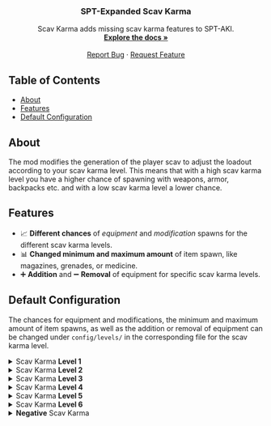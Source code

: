 <p align="center">
  <h3 align="center">SPT-Expanded Scav Karma</h3>
  <p align="center">
    Scav Karma adds missing scav karma features to SPT-AKI.
    <br />
    <a href="https://github.com/SPT-Expanded/Scav-Karma/wiki"><strong>Explore the docs »</strong></a>
    <br />
    <br />
    <a href="https://github.com/SPT-Expanded/Scav-Karma/issues">Report Bug</a>
    ·
    <a href="https://github.com/SPT-Expanded/Scav-Karma/issues">Request Feature</a>
  </p>
</p>

## Table of Contents
- [About](#about)
- [Features](#features)
- [Default Configuration](#default-configuration)

## About
The mod modifies the generation of the player scav to adjust the loadout according to your scav karma level. This means that with a high scav karma level you have a higher chance of spawning with weapons, armor, backpacks etc. and with a low scav karma level a lower chance.

## Features
* 📈 **Different chances** of _equipment_ and _modification_ spawns for the different scav karma levels.
* 📊 **Changed minimum and maximum amount** of item spawn, like magazines, grenades, or medicine.
* ➕ **Addition** and ➖ **Removal** of equipment for specific scav karma levels.

## Default Configuration
The chances for equipment and modifications, the minimum and maximum amount of item spawns, as well as the addition or removal of equipment can be changed under `config/levels/` in the corresponding file for the scav karma level.
<details>
  <summary>Scav Karma <b>Level 1</b></summary>
  <table>
    <h3>Equipment Chances</h3>
    <tr><th>Equipment Type</th><th>Chance of Spawning with in %</th></tr>
    <tr><td>Headwear</td><td>48</td></tr>
    <tr><td>Earpiece</td><td>0</td></tr>
    <tr><td>FaceCover</td><td>24</td></tr>
    <tr><td>Armor Vest</td><td>19</td></tr>
    <tr><td>Eyewear</td><td>20</td></tr>
    <tr><td>Arm Band</td><td>0</td></tr>
    <tr><td>Tactical Vest</td><td>57</td></tr>
    <tr><td>Backpack</td><td>38</td></tr>
    <tr><td>First Primary Weapon</td><td>62</td></tr>
    <tr><td>Second Primary Weapon</td><td>0</td></tr>
    <tr><td>Holster</td><td>0</td></tr>
    <tr><td>Scabbard</td><td>91</td></tr>
  </table>
  <table>
    <h3>Added Equipment</h3>
    <tr><th>Equipment Type</th><th>Item Name</th></tr>
    <tr><td>Headwear</td><td></td></tr>
    <tr><td>Earpiece</td><td></td></tr>
    <tr><td>FaceCover</td><td></td></tr>
    <tr><td>Armor Vest</td><td></td></tr>
    <tr><td>Eyewear</td><td></td></tr>
    <tr><td>Arm Band</td><td></td></tr>
    <tr><td>Tactical Vest</td><td></td></tr>
    <tr><td>Backpack</td><td></td></tr>
    <tr><td>First Primary Weapon</td><td></td></tr>
    <tr><td>Second Primary Weapon</td><td></td></tr>
    <tr><td>Holster</td><td></td></tr>
    <tr><td>Scabbard</td><td></td></tr>
  </table>
  <table>
    <h3>Removed Equipment</h3>
    <tr><th>Equipment Type</th><th>Item Name</th></tr>
    <tr><td>Headwear</td><td></td></tr>
    <tr><td>Earpiece</td><td></td></tr>
    <tr><td>FaceCover</td><td></td></tr>
    <tr><td>Armor Vest</td><td></td></tr>
    <tr><td>Eyewear</td><td></td></tr>
    <tr><td>Arm Band</td><td></td></tr>
    <tr><td>Tactical Vest</td><td></td></tr>
    <tr><td>Backpack</td><td></td></tr>
    <tr><td>First Primary Weapon</td><td></td></tr>
    <tr><td>Second Primary Weapon</td><td></td></tr>
    <tr><td>Holster</td><td></td></tr>
    <tr><td>Scabbard</td><td></td></tr>
  </table>
  <table>
    <h3>Modification Chances</h3>
    <p>More modifications are affected but here are the most important ones.</p>
    <tr><th>Mod Type</th><th>Chance of spawning with in %</th></tr>
    <tr><td>Scope</td><td>9</td></tr>
    <tr><td>Stock</td><td>46</td></tr>
    <tr><td>Foregrip</td><td>0</td></tr>
    <tr><td>Muzzel</td><td>31</td></tr>
  </table>
  <table>
    <h3>Item Minimum and Maximum</h3>
    <tr><th>Item Type</th><th>Minimum amount of spawning with</th><th>Maximum amount of spawning with</th></tr>
    <tr><td>Special Items</td><td>0</td><td>0</td></tr>
    <tr><td>Healing Items</td><td>0</td><td>1</td></tr>
    <tr><td>Loose Loot</td><td>0</td><td>2</td></tr>
    <tr><td>Magazines</td><td>1</td><td>3</td></tr>
    <tr><td>Grenades</td><td>0</td><td>1</td></tr>
  </table>
</details>
<details>
  <summary>Scav Karma <b>Level 2</b></summary>
  <table>
    <h3>Equipment Chances</h3>
    <tr><th>Equipment Type</th><th>Chance of Spawning with in %</th></tr>
    <tr><td>Headwear</td><td>50</td></tr>
    <tr><td>Earpiece</td><td>2</td></tr>
    <tr><td>FaceCover</td><td>31</td></tr>
    <tr><td>Armor Vest</td><td>26</td></tr>
    <tr><td>Eyewear</td><td>22</td></tr>
    <tr><td>Arm Band</td><td>0</td></tr>
    <tr><td>Tactical Vest</td><td>65</td></tr>
    <tr><td>Backpack</td><td>41</td></tr>
    <tr><td>First Primary Weapon</td><td>76</td></tr>
    <tr><td>Second Primary Weapon</td><td>0</td></tr>
    <tr><td>Holster</td><td>0</td></tr>
    <tr><td>Scabbard</td><td>94</td></tr>
  </table>
  <table>
    <h3>Added Equipment</h3>
    <tr><th>Equipment Type</th><th>Item Name</th></tr>
    <tr><td>Headwear</td><td></td></tr>
    <tr><td>Earpiece</td><td></td></tr>
    <tr><td>FaceCover</td><td></td></tr>
    <tr><td>Armor Vest</td><td></td></tr>
    <tr><td>Eyewear</td><td></td></tr>
    <tr><td>Arm Band</td><td></td></tr>
    <tr><td>Tactical Vest</td><td></td></tr>
    <tr><td>Backpack</td><td></td></tr>
    <tr><td>First Primary Weapon</td><td></td></tr>
    <tr><td>Second Primary Weapon</td><td></td></tr>
    <tr><td>Holster</td><td></td></tr>
    <tr><td>Scabbard</td><td></td></tr>
  </table>
  <table>
    <h3>Removed Equipment</h3>
    <tr><th>Equipment Type</th><th>Item Name</th></tr>
    <tr><td>Headwear</td><td></td></tr>
    <tr><td>Earpiece</td><td></td></tr>
    <tr><td>FaceCover</td><td></td></tr>
    <tr><td>Armor Vest</td><td></td></tr>
    <tr><td>Eyewear</td><td></td></tr>
    <tr><td>Arm Band</td><td></td></tr>
    <tr><td>Tactical Vest</td><td></td></tr>
    <tr><td>Backpack</td><td></td></tr>
    <tr><td>First Primary Weapon</td><td></td></tr>
    <tr><td>Second Primary Weapon</td><td></td></tr>
    <tr><td>Holster</td><td></td></tr>
    <tr><td>Scabbard</td><td></td></tr>
  </table>
  <table>
    <h3>Modification Chances</h3>
    <p>More modifications are affected but here are the most important ones.</p>
    <tr><th>Mod Type</th><th>Chance of spawning with in %</th></tr>
    <tr><td>Scope</td><td>11</td></tr>
    <tr><td>Stock</td><td>47</td></tr>
    <tr><td>Foregrip</td><td>5</td></tr>
    <tr><td>Muzzel</td><td>35</td></tr>
  </table>
  <table>
    <h3>Item Minimum and Maximum</h3>
    <tr><th>Item Type</th><th>Minimum amount of spawning with</th><th>Maximum amount of spawning with</th></tr>
    <tr><td>Special Items</td><td>0</td><td>0</td></tr>
    <tr><td>Healing Items</td><td>0</td><td>2</td></tr>
    <tr><td>Loose Loot</td><td>1</td><td>3</td></tr>
    <tr><td>Magazines</td><td>1</td><td>3</td></tr>
    <tr><td>Grenades</td><td>0</td><td>2</td></tr>
  </table>
</details>
<details>
  <summary>Scav Karma <b>Level 3</b></summary>
  <table>
    <h3>Equipment Chances</h3>
    <tr><th>Equipment Type</th><th>Chance of Spawning with in %</th></tr>
    <tr><td>Headwear</td><td>60</td></tr>
    <tr><td>Earpiece</td><td>7</td></tr>
    <tr><td>FaceCover</td><td>38</td></tr>
    <tr><td>Armor Vest</td><td>31</td></tr>
    <tr><td>Eyewear</td><td>26</td></tr>
    <tr><td>Arm Band</td><td>0</td></tr>
    <tr><td>Tactical Vest</td><td>71</td></tr>
    <tr><td>Backpack</td><td>52</td></tr>
    <tr><td>First Primary Weapon</td><td>80</td></tr>
    <tr><td>Second Primary Weapon</td><td>0</td></tr>
    <tr><td>Holster</td><td>3</td></tr>
    <tr><td>Scabbard</td><td>96</td></tr>
  </table>
  <table>
    <h3>Added Equipment</h3>
    <tr><th>Equipment Type</th><th>Item Name</th></tr>
    <tr><td>Headwear</td><td></td></tr>
    <tr><td>Earpiece</td><td></td></tr>
    <tr><td>FaceCover</td><td></td></tr>
    <tr><td>Armor Vest</td><td></td></tr>
    <tr><td>Eyewear</td><td></td></tr>
    <tr><td>Arm Band</td><td></td></tr>
    <tr><td>Tactical Vest</td><td></td></tr>
    <tr><td>Backpack</td><td></td></tr>
    <tr><td>First Primary Weapon</td><td></td></tr>
    <tr><td>Second Primary Weapon</td><td></td></tr>
    <tr><td>Holster</td><td></td></tr>
    <tr><td>Scabbard</td><td></td></tr>
  </table>
  <table>
    <h3>Removed Equipment</h3>
    <tr><th>Equipment Type</th><th>Item Name</th></tr>
    <tr><td>Headwear</td><td></td></tr>
    <tr><td>Earpiece</td><td></td></tr>
    <tr><td>FaceCover</td><td></td></tr>
    <tr><td>Armor Vest</td><td></td></tr>
    <tr><td>Eyewear</td><td></td></tr>
    <tr><td>Arm Band</td><td></td></tr>
    <tr><td>Tactical Vest</td><td></td></tr>
    <tr><td>Backpack</td><td></td></tr>
    <tr><td>First Primary Weapon</td><td></td></tr>
    <tr><td>Second Primary Weapon</td><td></td></tr>
    <tr><td>Holster</td><td></td></tr>
    <tr><td>Scabbard</td><td></td></tr>
  </table>
  <table>
    <h3>Modification Chances</h3>
    <p>More modifications are affected but here are the most important ones.</p>
    <tr><th>Mod Type</th><th>Chance of spawning with in %</th></tr>
    <tr><td>Scope</td><td>19</td></tr>
    <tr><td>Stock</td><td>51</td></tr>
    <tr><td>Foregrip</td><td>13</td></tr>
    <tr><td>Muzzel</td><td>43</td></tr>
  </table>
  <table>
    <h3>Item Minimum and Maximum</h3>
    <tr><th>Item Type</th><th>Minimum amount of spawning with</th><th>Maximum amount of spawning with</th></tr>
    <tr><td>Special Items</td><td>0</td><td>0</td></tr>
    <tr><td>Healing Items</td><td>1</td><td>0</td></tr>
    <tr><td>Loose Loot</td><td>1</td><td>4</td></tr>
    <tr><td>Magazines</td><td>1</td><td>4</td></tr>
    <tr><td>Grenades</td><td>0</td><td>3</td></tr>
  </table>
</details>
<details>
  <summary>Scav Karma <b>Level 4</b></summary>
  <table>
    <h3>Equipment Chances</h3>
    <tr><th>Equipment Type</th><th>Chance of Spawning with in %</th></tr>
    <tr><td>Headwear</td><td>74</td></tr>
    <tr><td>Earpiece</td><td>14</td></tr>
    <tr><td>FaceCover</td><td>41</td></tr>
    <tr><td>Armor Vest</td><td>36</td></tr>
    <tr><td>Eyewear</td><td>29</td></tr>
    <tr><td>Arm Band</td><td>0</td></tr>
    <tr><td>Tactical Vest</td><td>82</td></tr>
    <tr><td>Backpack</td><td>63</td></tr>
    <tr><td>First Primary Weapon</td><td>89</td></tr>
    <tr><td>Second Primary Weapon</td><td>0</td></tr>
    <tr><td>Holster</td><td>6</td></tr>
    <tr><td>Scabbard</td><td>100</td></tr>
  </table>
  <table>
    <h3>Added Equipment</h3>
    <tr><th>Equipment Type</th><th>Item Name</th></tr>
    <tr><td>Headwear</td><td></td></tr>
    <tr><td>Earpiece</td><td></td></tr>
    <tr><td>FaceCover</td><td></td></tr>
    <tr><td>Armor Vest</td><td></td></tr>
    <tr><td>Eyewear</td><td></td></tr>
    <tr><td>Arm Band</td><td></td></tr>
    <tr><td>Tactical Vest</td><td></td></tr>
    <tr><td>Backpack</td><td></td></tr>
    <tr><td>First Primary Weapon</td><td></td></tr>
    <tr><td>Second Primary Weapon</td><td></td></tr>
    <tr><td>Holster</td><td></td></tr>
    <tr><td>Scabbard</td><td></td></tr>
  </table>
  <table>
    <h3>Removed Equipment</h3>
    <tr><th>Equipment Type</th><th>Item Name</th></tr>
    <tr><td>Headwear</td><td></td></tr>
    <tr><td>Earpiece</td><td></td></tr>
    <tr><td>FaceCover</td><td></td></tr>
    <tr><td>Armor Vest</td><td></td></tr>
    <tr><td>Eyewear</td><td></td></tr>
    <tr><td>Arm Band</td><td></td></tr>
    <tr><td>Tactical Vest</td><td></td></tr>
    <tr><td>Backpack</td><td></td></tr>
    <tr><td>First Primary Weapon</td><td></td></tr>
    <tr><td>Second Primary Weapon</td><td></td></tr>
    <tr><td>Holster</td><td></td></tr>
    <tr><td>Scabbard</td><td></td></tr>
  </table>
  <table>
    <h3>Modification Chances</h3>
    <p>More modifications are affected but here are the most important ones.</p>
    <tr><th>Mod Type</th><th>Chance of spawning with in %</th></tr>
    <tr><td>Scope</td><td>26</td></tr>
    <tr><td>Stock</td><td>60</td></tr>
    <tr><td>Foregrip</td><td>21</td></tr>
    <tr><td>Muzzel</td><td>51</td></tr>
  </table>
  <table>
    <h3>Item Minimum and Maximum</h3>
    <tr><th>Item Type</th><th>Minimum amount of spawning with</th><th>Maximum amount of spawning with</th></tr>
    <tr><td>Special Items</td><td>0</td><td>1</td></tr>
    <tr><td>Healing Items</td><td>1</td><td>3</td></tr>
    <tr><td>Loose Loot</td><td>2</td><td>4</td></tr>
    <tr><td>Magazines</td><td>2</td><td>4</td></tr>
    <tr><td>Grenades</td><td>1</td><td>3</td></tr>
  </table>
</details>
<details>
  <summary>Scav Karma <b>Level 5</b></summary>
  <table>
    <h3>Equipment Chances</h3>
    <tr><th>Equipment Type</th><th>Chance of Spawning with in %</th></tr>
    <tr><td>Headwear</td><td>81</td></tr>
    <tr><td>Earpiece</td><td>17</td></tr>
    <tr><td>FaceCover</td><td>48</td></tr>
    <tr><td>Armor Vest</td><td>44</td></tr>
    <tr><td>Eyewear</td><td>31</td></tr>
    <tr><td>Arm Band</td><td>0</td></tr>
    <tr><td>Tactical Vest</td><td>89</td></tr>
    <tr><td>Backpack</td><td>68</td></tr>
    <tr><td>First Primary Weapon</td><td>92</td></tr>
    <tr><td>Second Primary Weapon</td><td>0</td></tr>
    <tr><td>Holster</td><td>12</td></tr>
    <tr><td>Scabbard</td><td>100</td></tr>
  </table>
  <table>
    <h3>Added Equipment</h3>
    <tr><th>Equipment Type</th><th>Item Name</th></tr>
    <tr><td>Headwear</td><td></td></tr>
    <tr><td>Earpiece</td><td></td></tr>
    <tr><td>FaceCover</td><td></td></tr>
    <tr><td>Armor Vest</td><td></td></tr>
    <tr><td>Eyewear</td><td></td></tr>
    <tr><td>Arm Band</td><td></td></tr>
    <tr><td>Tactical Vest</td><td></td></tr>
    <tr><td>Backpack</td><td></td></tr>
    <tr><td>First Primary Weapon</td><td></td></tr>
    <tr><td>Second Primary Weapon</td><td></td></tr>
    <tr><td>Holster</td><td></td></tr>
    <tr><td>Scabbard</td><td></td></tr>
  </table>
  <table>
    <h3>Removed Equipment</h3>
    <tr><th>Equipment Type</th><th>Item Name</th></tr>
    <tr><td>Headwear</td><td></td></tr>
    <tr><td>Earpiece</td><td></td></tr>
    <tr><td>FaceCover</td><td></td></tr>
    <tr><td>Armor Vest</td><td></td></tr>
    <tr><td>Eyewear</td><td></td></tr>
    <tr><td>Arm Band</td><td></td></tr>
    <tr><td>Tactical Vest</td><td></td></tr>
    <tr><td>Backpack</td><td></td></tr>
    <tr><td>First Primary Weapon</td><td></td></tr>
    <tr><td>Second Primary Weapon</td><td></td></tr>
    <tr><td>Holster</td><td></td></tr>
    <tr><td>Scabbard</td><td></td></tr>
  </table>
  <table>
    <h3>Modification Chances</h3>
    <p>More modifications are affected but here are the most important ones.</p>
    <tr><th>Mod Type</th><th>Chance of spawning with in %</th></tr>
    <tr><td>Scope</td><td>34</td></tr>
    <tr><td>Stock</td><td>78</td></tr>
    <tr><td>Foregrip</td><td>25</td></tr>
    <tr><td>Muzzel</td><td>56</td></tr>
  </table>
  <table>
    <h3>Item Minimum and Maximum</h3>
    <tr><th>Item Type</th><th>Minimum amount of spawning with</th><th>Maximum amount of spawning with</th></tr>
    <tr><td>Special Items</td><td>0</td><td>1</td></tr>
    <tr><td>Healing Items</td><td>2</td><td>3</td></tr>
    <tr><td>Loose Loot</td><td>2</td><td>4</td></tr>
    <tr><td>Magazines</td><td>3</td><td>4</td></tr>
    <tr><td>Grenades</td><td>2</td><td>3</td></tr>
  </table>
</details>
<details>
  <summary>Scav Karma <b>Level 6</b></summary>
  <table>
    <h3>Equipment Chances</h3>
    <tr><th>Equipment Type</th><th>Chance of Spawning with in %</th></tr>
    <tr><td>Headwear</td><td>90</td></tr>
    <tr><td>Earpiece</td><td>26</td></tr>
    <tr><td>FaceCover</td><td>52</td></tr>
    <tr><td>Armor Vest</td><td>53</td></tr>
    <tr><td>Eyewear</td><td>37</td></tr>
    <tr><td>Arm Band</td><td>0</td></tr>
    <tr><td>Tactical Vest</td><td>100</td></tr>
    <tr><td>Backpack</td><td>70</td></tr>
    <tr><td>First Primary Weapon</td><td>100</td></tr>
    <tr><td>Second Primary Weapon</td><td>8</td></tr>
    <tr><td>Holster</td><td>16</td></tr>
    <tr><td>Scabbard</td><td>100</td></tr>
  </table>
  <table>
    <h3>Added Equipment</h3>
    <tr><th>Equipment Type</th><th>Item Name</th></tr>
    <tr><td>Headwear</td><td></td></tr>
    <tr><td>Earpiece</td><td></td></tr>
    <tr><td>FaceCover</td><td></td></tr>
    <tr><td>Armor Vest</td><td></td></tr>
    <tr><td>Eyewear</td><td></td></tr>
    <tr><td>Arm Band</td><td></td></tr>
    <tr><td>Tactical Vest</td><td></td></tr>
    <tr><td>Backpack</td><td></td></tr>
    <tr><td>First Primary Weapon</td><td></td></tr>
    <tr><td>Second Primary Weapon</td><td></td></tr>
    <tr><td>Holster</td><td></td></tr>
    <tr><td>Scabbard</td><td></td></tr>
  </table>
  <table>
    <h3>Removed Equipment</h3>
    <tr><th>Equipment Type</th><th>Item Name</th></tr>
    <tr><td>Headwear</td><td></td></tr>
    <tr><td>Earpiece</td><td></td></tr>
    <tr><td>FaceCover</td><td></td></tr>
    <tr><td>Armor Vest</td><td></td></tr>
    <tr><td>Eyewear</td><td></td></tr>
    <tr><td>Arm Band</td><td></td></tr>
    <tr><td>Tactical Vest</td><td></td></tr>
    <tr><td>Backpack</td><td></td></tr>
    <tr><td>First Primary Weapon</td><td></td></tr>
    <tr><td>Second Primary Weapon</td><td></td></tr>
    <tr><td>Holster</td><td></td></tr>
    <tr><td>Scabbard</td><td></td></tr>
  </table>
  <table>
    <h3>Modification Chances</h3>
    <p>More modifications are affected but here are the most important ones.</p>
    <tr><th>Mod Type</th><th>Chance of spawning with in %</th></tr>
    <tr><td>Scope</td><td></td></tr>
    <tr><td>Stock</td><td></td></tr>
    <tr><td>Foregrip</td><td></td></tr>
    <tr><td>Muzzel</td><td></td></tr>
  </table>
  <table>
    <h3>Item Minimum and Maximum</h3>
    <tr><th>Item Type</th><th>Minimum amount of spawning with</th><th>Maximum amount of spawning with</th></tr>
    <tr><td>Special Items</td><td></td><td></td></tr>
    <tr><td>Healing Items</td><td></td><td></td></tr>
    <tr><td>Loose Loot</td><td></td><td></td></tr>
    <tr><td>Magazines</td><td></td><td></td></tr>
    <tr><td>Grenades</td><td></td><td></td></tr>
  </table>
</details>
<details>
  <summary><b>Negative</b> Scav Karma</summary>
  <table>
    <h3>Equipment Chances</h3>
    <tr><th>Equipment Type</th><th>Chance of Spawning with in %</th></tr>
    <tr><td>Headwear</td><td>38</td></tr>
    <tr><td>Earpiece</td><td>0</td></tr>
    <tr><td>FaceCover</td><td>21</td></tr>
    <tr><td>Armor Vest</td><td>17</td></tr>
    <tr><td>Eyewear</td><td>10</td></tr>
    <tr><td>Arm Band</td><td>0</td></tr>
    <tr><td>Tactical Vest</td><td>45</td></tr>
    <tr><td>Backpack</td><td>33</td></tr>
    <tr><td>First Primary Weapon</td><td>51</td></tr>
    <tr><td>Second Primary Weapon</td><td>0</td></tr>
    <tr><td>Holster</td><td>0</td></tr>
    <tr><td>Scabbard</td><td>90</td></tr>
  </table>
  <table>
    <h3>Removed Equipment</h3>
    <tr><th>Equipment Type</th><th>Item Name</th></tr>
    <tr><td>FaceCover</td><td>Pestily plague mask,<br>GP-7</td></tr>
    <tr><td>Armor Vest</td><td>MF-UNTAR,<br>BNTI Gzhel-K,<br>BNTI Kirasa-N,<br>6B13,<br>NFM THOR</td></tr>
    <tr><td>Tactical Vest</td><td>Crye Precision AVS,<br>BlackRock,<br>ANA Tactical Alpha,<br>WARTECH MK3 TV-104,<br>6B5-15 Zh-86 Uley,<br>Belt-A + Belt-B,<br>Azimut SS "Zhuk"</td></tr>
    <tr><td>Backpack</td><td>Flyye MBSS,<br>Scav backpack,<br>Pilgrim,<br>Hazard 4 Pillbox</td></tr>
    <tr><td>First Primary Weapon</td><td>AK-74N,<br>AKS-74N,<br>AK-74M,<br>AK-105</td></tr>
    <tr><td>Holster</td><td>SIG P226R</td></tr>
  </table>
  <table>
    <h3>Modification Chances</h3>
    <p>More modifications are affected but here are the most important ones.</p>
    <tr><th>Mod Type</th><th>Chance of spawning with in %</th></tr>
    <tr><td>Scope</td><td>0</td></tr>
    <tr><td>Stock</td><td>33</td></tr>
    <tr><td>Foregrip</td><td>0</td></tr>
    <tr><td>Muzzel</td><td>25</td></tr>
  </table>
  <table>
    <h3>Item Minimum and Maximum</h3>
    <tr><th>Item Type</th><th>Minimum amount of spawning with</th><th>Maximum amount of spawning with</th></tr>
    <tr><td>Special Items</td><td>0</td><td>0</td></tr>
    <tr><td>Healing Items</td><td>0</td><td>1</td></tr>
    <tr><td>Loose Loot</td><td>1</td><td>2</td></tr>
    <tr><td>Magazines</td><td>1</td><td>2</td></tr>
    <tr><td>Grenades</td><td>0</td><td>0</td></tr>
  </table>
</details>
